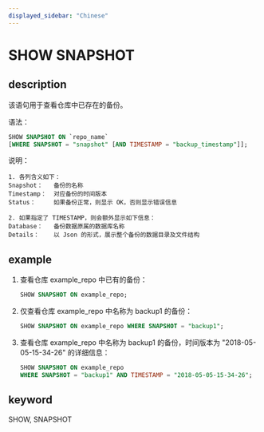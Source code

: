 ```yaml
---
displayed_sidebar: "Chinese"
---
```


# SHOW SNAPSHOT

## description

该语句用于查看仓库中已存在的备份。

语法：

```sql
SHOW SNAPSHOT ON `repo_name`
[WHERE SNAPSHOT = "snapshot" [AND TIMESTAMP = "backup_timestamp"]];
```

说明：

```plain text
1. 各列含义如下：
Snapshot：   备份的名称
Timestamp：  对应备份的时间版本
Status：     如果备份正常，则显示 OK，否则显示错误信息

2. 如果指定了 TIMESTAMP，则会额外显示如下信息：
Database：   备份数据原属的数据库名称
Details：    以 Json 的形式，展示整个备份的数据目录及文件结构
```

## example

1. 查看仓库 example_repo 中已有的备份：

    ```sql
    SHOW SNAPSHOT ON example_repo;
    ```

2. 仅查看仓库 example_repo 中名称为 backup1 的备份：

    ```sql
    SHOW SNAPSHOT ON example_repo WHERE SNAPSHOT = "backup1";
    ```

3. 查看仓库 example_repo 中名称为 backup1 的备份，时间版本为 "2018-05-05-15-34-26" 的详细信息：

    ```sql
    SHOW SNAPSHOT ON example_repo
    WHERE SNAPSHOT = "backup1" AND TIMESTAMP = "2018-05-05-15-34-26";
    ```

## keyword

SHOW, SNAPSHOT
